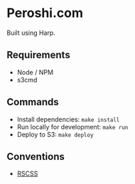 # Peroshi.com

Built using Harp.

## Requirements

- Node / NPM
- s3cmd

## Commands

- Install dependencies: `make install`
- Run locally for development: `make run`
- Deploy to S3: `make deploy`

## Conventions

- [RSCSS](https://github.com/rstacruz/rscss)
